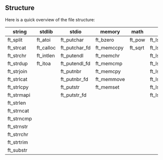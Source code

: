 ## Structure

Here is a quick overview of the file structure:

|string|stdlib|stdio|memory|math|list|ctype|
|---|---|---|---|---|---|---|
|ft_split|ft_atoi|ft_putchar|ft_bzero|ft_pow|ft_lstadd_back.c|ft_isalnum|
|ft_strcat|ft_calloc|ft_putchar_fd|ft_memccpy|ft_sqrt|ft_lstadd_front|ft_isalpha|
|ft_strchr|ft_intlen|ft_putendl|ft_memchr|   |ft_lstclear|ft_isascii|
|ft_strdup|ft_itoa|ft_putendl_fd|ft_memcmp|   |ft_lstdelone|ft_isdigit|
|ft_strjoin|   |ft_putnbr|ft_memcpy|   |ft_lstiter|ft_isprint|
|ft_strlcat|   |ft_putnbr_fd|ft_memmove|   |ft_lstlast|ft_isspace|
|ft_strlcpy|   |ft_putstr|ft_memset|   |ft_lstnew|ft_tolower|
|ft_strmapi|   |ft_putstr_fd|   |   |ft_lstsize|ft_toupper|
|ft_strlen|   |   |   |   |   |   |
|ft_strncat|   |   |   |   |   |   |
|ft_strncmp|   |   |   |   |   |   |
|ft_strnstr|   |   |   |   |   |   |
|ft_strrchr|   |   |   |   |   |   |
|ft_strtrim|   |   |   |   |   |   |
|ft_substr|    |   |   |   |   |   |
